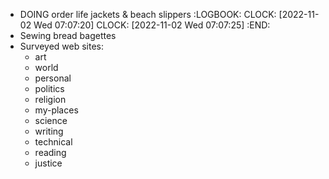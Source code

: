 - DOING order life jackets & beach slippers
  :LOGBOOK:
  CLOCK: [2022-11-02 Wed 07:07:20]
  CLOCK: [2022-11-02 Wed 07:07:25]
  :END:
- Sewing bread bagettes
- Surveyed web sites:
	- art
	- world
	- personal
	- politics
	- religion
	- my-places
	- science
	- writing
	- technical
	- reading
	- justice